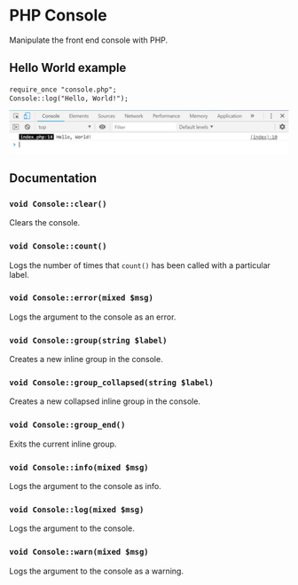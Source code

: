 # PHP Console
Manipulate the front end console with PHP.

## Hello World example
```
require_once "console.php";
Console::log("Hello, World!");
```
![Screenshot](Hello%2C%20World!.jpg)

## Documentation

### `void Console::clear()`
Clears the console.

### `void Console::count()`
Logs the number of times that `count()` has been called with a particular label.

### `void Console::error(mixed $msg)`
Logs the argument to the console as an error.

### `void Console::group(string $label)`
Creates a new inline group in the console.

### `void Console::group_collapsed(string $label)`
Creates a new collapsed inline group in the console.

### `void Console::group_end()`
Exits the current inline group.

### `void Console::info(mixed $msg)`
Logs the argument to the console as info.

### `void Console::log(mixed $msg)`
Logs the argument to the console.

### `void Console::warn(mixed $msg)`
Logs the argument to the console as a warning.
